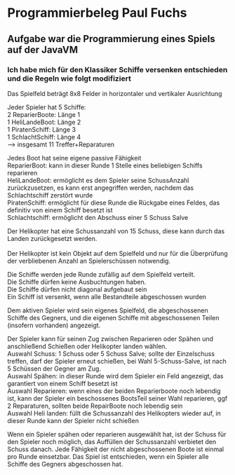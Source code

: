 # Programmierbeleg Paul Fuchs

## Aufgabe war die Programmierung eines Spiels auf der JavaVM 

### Ich habe mich für den Klassiker Schiffe versenken entschieden und die Regeln wie folgt modifiziert

Das Spielfeld beträgt 8x8 Felder in horizontaler und vertikaler Ausrichtung

Jeder Spieler hat 5 Schiffe: <br />
2 ReparierBoote: Länge 1<br />
1 HeliLandeBoot: Länge 2<br />
1 PiratenSchiff: Länge 3<br />
1 SchlachtSchiff: Länge 4<br />
--> insgesamt 11 Treffer+Reparaturen

Jedes Boot hat seine eigene passive Fähigkeit<br />
ReparierBoot: kann in dieser Runde 1 Stelle eines beliebigen Schiffs reparieren<br />
HeliLandeBoot: ermöglicht es dem Spieler seine SchussAnzahl zurückzusetzen, es kann erst angegriffen werden, nachdem das Schlachtschiff zerstört wurde<br />
PiratenSchiff: ermöglicht für diese Runde die Rückgabe eines Feldes, das definitiv von einem Schiff besetzt ist<br />
Schlachtschiff: ermöglicht den Abschuss einer 5 Schuss Salve<br />


Der Helikopter hat eine Schussanzahl von 15 Schuss, diese kann durch das Landen zurückgesetzt werden.<br /><br />
Der Helikopter ist kein Objekt auf dem Spielfeld und nur für die Überprüfung der verbliebenen Anzahl an Spielerschüssen notwendig.

Die Schiffe werden jede Runde zufällig auf dem Spielfeld verteilt.<br />
Die Schiffe dürfen keine Ausbuchtungen haben.</br>
Die Schiffe dürfen nicht diagonal aufgebaut sein<br />
Ein Schiff ist versenkt, wenn alle Bestandteile abgeschossen wurden<br />

Dem aktiven Spieler wird sein eigenes Spielfeld, die abgeschossenen Schiffe des Gegners, und die eigenen Schiffe mit abgeschossenen Teilen (insofern vorhanden) angezeigt.

Der Spieler kann für seinen Zug zwischen Reparieren oder Spähen und anschließend Schießen oder Helikopter landen wählen. <br/>
Auswahl Schuss: 1 Schuss oder 5 Schuss Salve; sollte der Einzelschuss treffen, darf der Spieler erneut schießen, bei Wahl 5-Schuss-Salve, ist nach 5 Schüssen der Gegner am Zug.<br />
Auswahl Spähen: in dieser Runde wird dem Spieler ein Feld angezeigt, das garantiert von einem Schiff besetzt ist<br />
Auswahl Reparieren: wenn eines der beiden Reparierboote noch lebendig ist, kann der Spieler ein beschossenes BootsTeil seiner Wahl reparieren, ggf 2 Reparaturen, sollten beide RepairBoote noch lebendig sein<br />
Auswahl Heli landen: füllt die Schussanzahl des Helikopters wieder auf, in dieser Runde kann der Spieler nicht schießen<br />


Wenn ein Spieler spähen oder reparieren ausgewählt hat, ist der Schuss für den Spieler noch möglich, das Auffüllen der Schussanzahl verbietet den Schuss danach.
Jede Fähigkeit der nicht abgeschossenen Boote ist einmal pro Runde einsetzbar.
Das Spiel ist entschieden, wenn ein Spieler alle Schiffe des Gegners abgeschossen hat.
